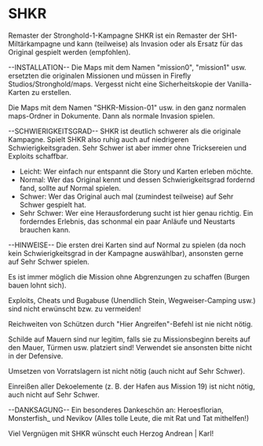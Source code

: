 # SHKR
Remaster der Stronghold-1-Kampagne
SHKR ist ein Remaster der SH1-Miltärkampagne und kann (teilweise) als Invasion oder als Ersatz für das Original gespielt werden (empfohlen).



--INSTALLATION--
Die Maps mit dem Namen "mission0", "mission1" usw. ersetzten die originalen Missionen und müssen in Firefly Studios/Stronghold/maps.
Vergesst nicht eine Sicherheitskopie der Vanilla-Karten zu erstellen.

Die Maps mit dem Namen "SHKR-Mission-01" usw. in den ganz normalen maps-Ordner in Dokumente. Dann als normale Invasion spielen.


--SCHWIERIGKEITSGRAD--
SHKR ist deutlich schwerer als die originale Kampagne. Spielt SHKR also ruhig auch auf niedrigeren Schwierigkeitsgraden.
Sehr Schwer ist aber immer ohne Tricksereien und Exploits schaffbar.

- Leicht: Wer einfach nur entspannt die Story und Karten erleben möchte.
- Normal: Wer das Original kennt und dessen Schwierigkeitsgrad fordernd fand, sollte auf Normal spielen.
- Schwer: Wer das Original auch mal (zumindest teilweise) auf Sehr Schwer gespielt hat.
- Sehr Schwer: Wer eine Herausforderung sucht ist hier genau richtig. Ein forderndes Erlebnis, das schonmal ein paar Anläufe und Neustarts brauchen kann.


--HINWEISE--
Die ersten drei Karten sind auf Normal zu spielen (da noch kein Schwierigkeitsgrad in der Kampagne auswählbar), ansonsten gerne auf Sehr Schwer spielen.

Es ist immer möglich die Mission ohne Abgrenzungen zu schaffen (Burgen bauen lohnt sich).

Exploits, Cheats und Bugabuse (Unendlich Stein, Wegweiser-Camping usw.) sind nicht erwünscht bzw. zu vermeiden!

Reichweiten von Schützen durch "Hier Angreifen"-Befehl ist nie nicht nötig.

Schilde auf Mauern sind nur legitim, falls sie zu Missionsbeginn bereits auf den Mauer, Türmen usw. platziert sind! Verwendet sie ansonsten bitte nicht in der Defensive.

Umsetzen von Vorratslagern ist nicht nötig (auch nicht auf Sehr Schwer).

Einreißen aller Dekoelemente (z. B. der Hafen aus Mission 19) ist nicht nötig, auch nicht auf Sehr Schwer.


--DANKSAGUNG--
Ein besonderes Dankeschön an: Heroesflorian, Monsterfish_ und Nevikov (Alles tolle Leute, die mit Rat und Tat mithelfen!)



Viel Vergnügen mit SHKR wünscht euch Herzog Andrean | Karl!
